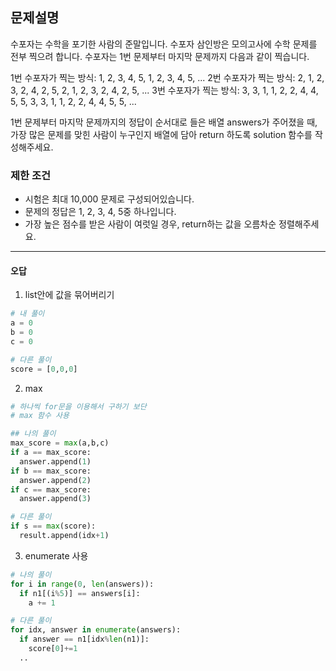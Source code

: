 ## 문제설명

수포자는 수학을 포기한 사람의 준말입니다. 수포자 삼인방은 모의고사에 수학 문제를 전부 찍으려 합니다. 수포자는 1번 문제부터 마지막 문제까지 다음과 같이 찍습니다.

1번 수포자가 찍는 방식: 1, 2, 3, 4, 5, 1, 2, 3, 4, 5, ...
2번 수포자가 찍는 방식: 2, 1, 2, 3, 2, 4, 2, 5, 2, 1, 2, 3, 2, 4, 2, 5, ...
3번 수포자가 찍는 방식: 3, 3, 1, 1, 2, 2, 4, 4, 5, 5, 3, 3, 1, 1, 2, 2, 4, 4, 5, 5, ...

1번 문제부터 마지막 문제까지의 정답이 순서대로 들은 배열 answers가 주어졌을 때, 가장 많은 문제를 맞힌 사람이 누구인지 배열에 담아 return 하도록 solution 함수를 작성해주세요.

### 제한 조건

- 시험은 최대 10,000 문제로 구성되어있습니다.
- 문제의 정답은 1, 2, 3, 4, 5중 하나입니다.
- 가장 높은 점수를 받은 사람이 여럿일 경우, return하는 값을 오름차순 정렬해주세요.

---

#### 오답
1. list안에 값을 묶어버리기
```python
# 내 풀이
a = 0
b = 0
c = 0

# 다른 풀이
score = [0,0,0]
```

2. max
```python
# 하나씩 for문을 이용해서 구하기 보단
# max 함수 사용

## 나의 풀이
max_score = max(a,b,c)
if a == max_score:
  answer.append(1)
if b == max_score:
  answer.append(2)
if c == max_score:
  answer.append(3)

# 다른 풀이
if s == max(score):
  result.append(idx+1)
```

3. enumerate 사용
```python
# 나의 풀이
for i in range(0, len(answers)):
  if n1[(i%5)] == answers[i]:
    a += 1

# 다른 풀이
for idx, answer in enumerate(answers):
  if answer == n1[idx%len(n1)]:
    score[0]+=1
  ..
```
